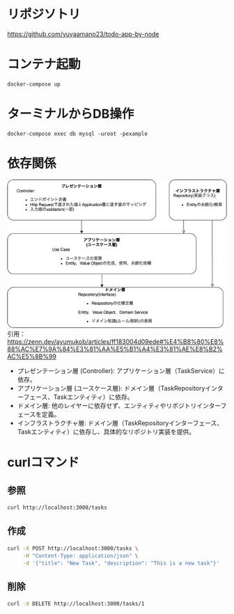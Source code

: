 # リポジソトリ

https://github.com/yuyaamano23/todo-app-by-node

# コンテナ起動

```
docker-compose up
```

# ターミナルからDB操作

```
docker-compose exec db mysql -uroot -pexample
```

# 依存関係

![alt text](image.png)
引用：https://zenn.dev/ayumukob/articles/ff183004d09ede#%E4%B8%80%E8%88%AC%E7%9A%84%E3%81%AA%E5%B1%A4%E3%81%AE%E8%B2%AC%E5%8B%99


- プレゼンテーション層 (Controller): アプリケーション層（TaskService）に依存。
- アプリケーション層 (ユースケース層): ドメイン層（TaskRepositoryインターフェース、Taskエンティティ）に依存。
- ドメイン層: 他のレイヤーに依存せず、エンティティやリポジトリインターフェースを定義。
- インフラストラクチャ層: ドメイン層（TaskRepositoryインターフェース、Taskエンティティ）に依存し、具体的なリポジトリ実装を提供。

# curlコマンド

## 参照

```sh
curl http://localhost:3000/tasks
```

## 作成

```sh
curl -X POST http://localhost:3000/tasks \
     -H "Content-Type: application/json" \
     -d '{"title": "New Task", "description": "This is a new task"}'
```

## 削除

```sh
curl -X DELETE http://localhost:3000/tasks/1
```
